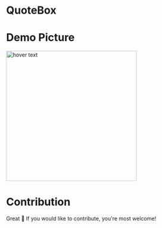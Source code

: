 # QuoteBox


# Demo Picture
<p align="left">
  <img src="https://user-images.githubusercontent.com/72061028/184821518-60369d8a-6809-44ca-9bd1-8a2053ec6cb7.jpg" width="350" title="hover text">
</p>


# Contribution

Great 🤩 If you would like to contribute, you're most welcome!
